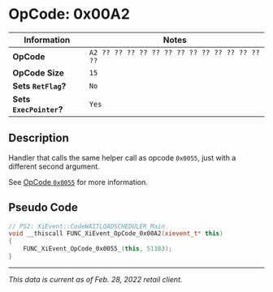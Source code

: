 # OpCode: 0x00A2

| Information               | Notes |
|---                        |---    |
| **OpCode**                | `A2 ?? ?? ?? ?? ?? ?? ?? ?? ?? ?? ?? ?? ?? ??` |
| **OpCode Size**           | `15`  |
| **Sets `RetFlag`?**       | `No`  |
| **Sets `ExecPointer`?**   | `Yes` |

## Description

Handler that calls the same helper call as opcode `0x0055`, just with a different second argument.

See [OpCode `0x0055`](OpCodes/0x0055.md) for more information.

## Pseudo Code

```cpp
// PS2: XiEvent::CodeWAITLOADSCHEDULER_Main
void __thiscall FUNC_XiEvent_OpCode_0x00A2(xievent_t* this)
{
    FUNC_XiEvent_OpCode_0x0055_(this, 51183);
}
```

---

_This data is current as of Feb. 28, 2022 retail client._